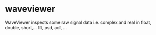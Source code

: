 # waveviewer

WaveViewer inspects some raw signal data i.e. complex and real in float, double, short,...
fft, psd, acf, ... 
